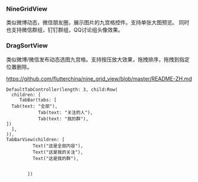 ### NineGridView

类似微博动态，微信朋友圈，展示图片的九宫格控件。支持单张大图预览。
同时也支持微信群组，钉钉群组，QQ讨论组头像效果。

### DragSortView

类似微博/微信发布动态选图九宫格。支持按压放大效果，拖拽排序，拖拽到指定位置删除。

https://github.com/flutterchina/nine_grid_view/blob/master/README-ZH.md







```
DefaultTabController(length: 3, child:Row(
  children: [
     TabBar(tabs: [
  Tab(text: "全部"),
            Tab(text: "关注的人"),
            Tab(text: "我的群"),
])
  ],
)),
TabBarView(children: [
          Text("这是全部内容"),
          Text("这是我的关注"),
          Text("这是我的群"),
          

        ])
```

